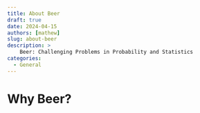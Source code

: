 ```yaml
---
title: About Beer
draft: true
date: 2024-04-15
authors: [mathew]
slug: about-beer
description: >
    Beer: Challenging Problems in Probability and Statistics
categories:
  - General
---
```


# Why Beer?
